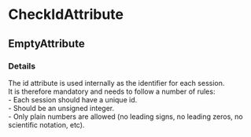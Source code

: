﻿---  
uid: Validator_8_16_2  
---

# CheckIdAttribute

## EmptyAttribute

### Details

The id attribute is used internally as the identifier for each session.  
It is therefore mandatory and needs to follow a number of rules:  
\- Each session should have a unique id.  
\- Should be an unsigned integer.  
\- Only plain numbers are allowed (no leading signs, no leading zeros, no scientific notation, etc).
